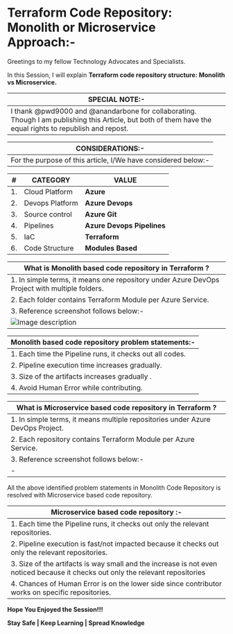 # Terraform Code Repository: Monolith or Microservice Approach:-

Greetings to my fellow Technology Advocates and Specialists.

In this Session, I will explain __Terraform code repository structure: Monolith vs Microservice.__

| __SPECIAL NOTE:-__ |
| --------- |
| I thank @pwd9000 and @anandarbone for collaborating. Though I am publishing this Article, but both of them have the equal rights to republish and repost. |

| __CONSIDERATIONS:-__ |
| --------- |
| For the purpose of this article, I/We have considered below:- |

| __#__ | __CATEGORY__ | __VALUE__ |
| --------- | --------- | --------- |
| 1. | Cloud Platform | __Azure__ |
| 2. | Devops Platform | __Azure Devops__ |
| 3. | Source control | __Azure Git__ |
| 4. | Pipelines | __Azure Devops Pipelines__ |
| 5. | IaC  | __Terraform__ |
| 6. | Code Structure | __Modules Based__ | 

| What is Monolith based code repository in Terraform ? |
| --------- |
| 1. In simple terms, it means one repository under Azure DevOps Project with multiple folders. |
| 2. Each folder contains Terraform Module per Azure Service. |
| 3. Reference screenshot follows below:- |
| ![Image description](https://dev-to-uploads.s3.amazonaws.com/uploads/articles/3e8ydzgzchqr94etinwy.jpg) |

| __Monolith based code repository problem statements:-__ |
| --------- |
| 1. Each time the Pipeline runs, it checks out all codes. | 
| 2. Pipeline execution time increases gradually. |
| 3. Size of the artifacts increases gradually . |
| 4. Avoid Human Error while contributing. |

| What is Microservice based code repository in Terraform ? |
| --------- |
| 1. In simple terms, it means multiple repositories under Azure DevOps Project. |
| 2. Each repository contains Terraform Module per Azure Service. | 
| 3. Reference screenshot follows below:- |
| - |

All the above identified problem statements in Monolith Code Repository is resolved with Microservice based code repository.

| __Microservice based code repository :-__ |
| --------- |
| 1. Each time the Pipeline runs, it checks out only the relevant repositories. | 
| 2. Pipeline execution is fast/not impacted because it checks out only the relevant repositories. |
| 3. Size of the artifacts is way small and the increase is not even noticed because it checks out only the relevant repositories |
| 4. Chances of Human Error is on the lower side since contributor works on specific repositories. |

__Hope You Enjoyed the Session!!!__

__Stay Safe | Keep Learning | Spread Knowledge__
